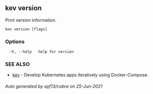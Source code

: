 ## kev version

Print version information.

```
kev version [flags]
```

### Options

```
  -h, --help   help for version
```

### SEE ALSO

* [kev](kev.md)	 - Develop Kubernetes apps iteratively using Docker-Compose.

###### Auto generated by spf13/cobra on 25-Jun-2021
